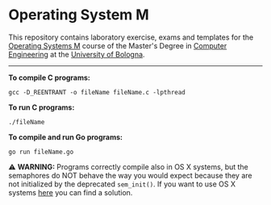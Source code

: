 # Operating System M

This repository contains laboratory exercise, exams and templates for the [Operating Systems M](http://lia.deis.unibo.it/Courses/som1718/) course of the Master's Degree in [Computer Engineering](http://corsi.unibo.it/ingegneriainformaticam/Pagine/default.aspx) at the [University of Bologna](http://www.unibo.it/it).

---

**To compile C programs:**

`gcc -D_REENTRANT -o fileName fileName.c -lpthread`

**To run C programs:**

`./fileName`

**To compile and run Go programs:**

`go run fileName.go`

:warning: **WARNING:**
Programs correctly compile also in OS X systems, but the semaphores do NOT behave the way you would expect because they are not initialized by the deprecated `sem_init()`. If you want to use OS X systems [here](https://heldercorreia.com/semaphores-in-mac-os-x-fd7a7418e13b) you can find a solution.
